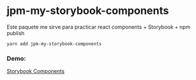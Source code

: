# jpm-my-storybook-components

Este paquete me sirve para practicar react components + Storybook + npm publish
```
yarn add jpm-my-storybook-components
```

### Demo:
[Storybook Components](https://juampymdd.github.io/sb-components/?path=/story/example-introduction--page)